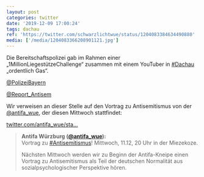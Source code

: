 ```yaml
---
layout: post
categories: twitter
date: '2019-12-09 17:00:24'
tags: dachau
ref: 'https://twitter.com/schwarzlichtwue/status/1204083384634490880'
media: ['/media/1204083366208901121.jpg']
---
```

Die Bereitschaftspolizei gab im Rahmen einer „1MillionLiegestützeChallenge“ zusammen mit einem YouTuber in [#Dachau](/t/dachau) „ordentlich Gas“.



[@PolizeiBayern](https://twitter.com/PolizeiBayern)

[@Report_Antisem](https://twitter.com/Report_Antisem) 

Wir verweisen an dieser Stelle auf den Vortrag zu Antisemitismus von der [@antifa_wue](https://twitter.com/antifa_wue), der diesen Mittwoch stattfindet:

[twitter.com/antifa_wue/sta…](https://twitter.com/antifa_wue/status/1203675424758358022)
> <b>Antifa Würzburg ([@antifa_wue](https://twitter.com/antifa_wue)):</b>  
>Vortrag zu [#Antisemitismus](/t/antisemitismus)! Mittwoch, 11.12, 20 Uhr in der Miezekoze.  
>  
>  
>  
>Nächsten Mittwoch werden wir zu Beginn der Antifa-Kneipe einen Vortrag zu Antisemitismus als Teil der deutschen Normalität aus sozialpsychologischer Perspektive hören.   


